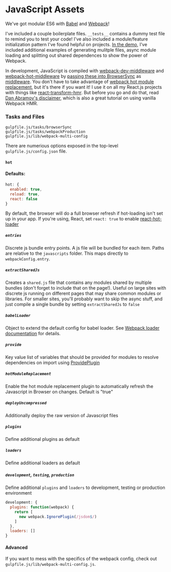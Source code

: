 # JavaScript Assets
We've got modular ES6 with [Babel](http://babeljs.io/) and [Webpack](http://webpack.github.io/)!

I've included a couple boilerplate files. `__tests__` contains a dummy test file to remind you to test your code! I've also included a module/feature initialization pattern I've found helpful on projects. [In the demo](/extras/demo), I've included additional examples of generating mulitple files, async module loading and splitting out shared dependences to show the power of Webpack. 

In development, JavaScript is compiled with [webpack-dev-middleware](https://github.com/webpack/webpack-dev-middleware) and [webpack-hot-middleware](https://github.com/glenjamin/webpack-hot-middleware) by [passing these into BrowserSync](gulpfile.js/tasks/browserSync.js#L14-L19) as [middleware](https://browsersync.io/docs/options/#option-middleware). You don't have to take advantage of [webpack hot module replacement](https://github.com/webpack/docs/wiki/hot-module-replacement-with-webpack), but it's there if you want it! I use it on all my React.js projects with things like [react-transform-hmr](https://github.com/gaearon/react-transform-hmr). But before you go and do that, read [Dan Abramov's disclaimer](https://medium.com/@dan_abramov/hot-reloading-in-react-1140438583bf#.jhcp6x3rl), which is also a great tutorial on using vanilla Webpack HMR.

### Tasks and Files
```
gulpfile.js/tasks/browserSync
gulpfile.js/tasks/webpackProduction
gulpfile.js/lib/webpack-multi-config
```

There are numerious options exposed in the top-level `gulpfile.js/config.json` file.

#### `hot`

#### Defaults:
```js
hot: {
  enabled: true,
  reload: true,
  react: false
}
```

By default, the browser will do a full browser refresh if hot-loading isn't set up in your app. If you're using, React, set `react: true` to enable [react-hot-loader](https://github.com/gaearon/react-hot-loader)

##### `entries`
Discrete js bundle entry points. A js file will be bundled for each item. Paths are relative to the `javascripts` folder. This maps directly to `webpackConfig.entry`.

##### `extractSharedJs`
Creates a `shared.js` file that contains any modules shared by multiple bundles (don't forget to include that on the page!). Useful on large sites with discrete js running on different pages that may share common modules or libraries. For smaller sites, you'll probably want to skip the async stuff, and just compile a single bundle by setting `extractSharedJs` to `false`

##### `babelLoader`
Object to extend the default config for babel loader. See [Webpack loader documentation](https://webpack.github.io/docs/loaders.html#loaders-by-config) for details. 

##### `provide`
Key value list of variables that should be provided for modules to resolve dependencies on import using [ProvidePlugin](https://webpack.github.io/docs/list-of-plugins.html#provideplugin) 

##### `hotModuleReplacement`
Enable the hot module replacement plugin to automatically refresh the Javascript in Browser on changes. Default is "true"

##### `deployUncompressed`
Additionally deploy the raw version of Javascript files

##### `plugins`
Define additional plugins as default

##### `loaders`
Define additional loaders as default

##### `development`, `testing`, `production`
Define additional `plugins` and `loaders` to development, testing or production environment
```js
development: {
  plugins: function(webpack) {
    return [
      new webpack.IgnorePlugin(/jsdom$/)
    ]
  },
  loaders: []
}
```

#### Advanced
If you want to mess with the specifics of the webpack config, check out `gulpfile.js/lib/webpack-multi-config.js`.
